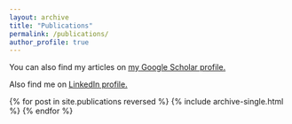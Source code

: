 ```yaml
---
layout: archive
title: "Publications"
permalink: /publications/
author_profile: true
---
```


<!---{% if author.googlescholar %}--->
You can also find my articles on <u><a href="{{[author.googlescholar](https://scholar.google.com/citations?user=6DuGsdEAAAAJ&hl=en)}}">my Google Scholar profile</a>.</u>
<!---{% endif %}--->

Also find me on  <u><a href="{{[[author.linkedin](https://www.linkedin.com/in/sumukhvaidya/)]}}">LinkedIn profile</a>.</u>
<!---{% include base_path %}--->

{% for post in site.publications reversed %}
  {% include archive-single.html %}
{% endfor %}
